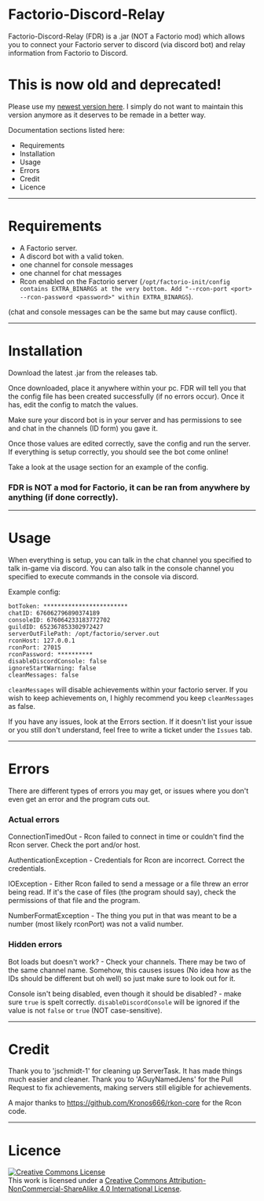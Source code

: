 # Factorio-Discord-Relay
Factorio-Discord-Relay (FDR) is a .jar (NOT a Factorio mod) which allows you to connect your Factorio server to discord (via discord bot) and relay information from Factorio to Discord.

# This is now old and deprecated!
Please use my [newest version here](https://github.com/Jaskowicz1/fdr-remake). I simply do not want to maintain this version anymore as it deserves to be remade in a better way.


Documentation sections listed here:
 - Requirements
 - Installation
 - Usage
 - Errors
 - Credit
 - Licence

---


# Requirements

- A Factorio server.
- A discord bot with a valid token.
- one channel for console messages
- one channel for chat messages
- Rcon enabled on the Factorio server (```/opt/factorio-init/config contains EXTRA_BINARGS at the very bottom. Add "--rcon-port <port> --rcon-password <password>" within EXTRA_BINARGS```).

(chat and console messages can be the same but may cause conflict).


---


# Installation

Download the latest .jar from the releases tab.

Once downloaded, place it anywhere within your pc. FDR will tell you that the config file has been created successfully (if no errors occur). Once it has, edit the config to match the values.

Make sure your discord bot is in your server and has permissions to see and chat in the channels (ID form) you gave it.

Once those values are edited correctly, save the config and run the server. If everything is setup correctly, you should see the bot come online!

Take a look at the usage section for an example of the config.


### FDR is NOT a mod for Factorio, it can be ran from anywhere by anything (if done correctly).


---


# Usage

When everything is setup, you can talk in the chat channel you specified to talk in-game via discord.
You can also talk in the console channel you specified to execute commands in the console via discord.

Example config:
```
botToken: ************************
chatID: 676062796890374189
consoleID: 676064233183772702
guildID: 652367853302972427
serverOutFilePath: /opt/factorio/server.out
rconHost: 127.0.0.1
rconPort: 27015
rconPassword: **********
disableDiscordConsole: false
ignoreStartWarning: false
cleanMessages: false
```

`cleanMessages` will disable achievements within your factorio server. If you wish to keep achievements on, I highly recommend you keep `cleanMessages` as false.

If you have any issues, look at the Errors section. If it doesn't list your issue or you still don't understand, feel free to write a ticket under the `Issues` tab.


---


# Errors

There are different types of errors you may get, or issues where you don't even get an error and the program cuts out.

### Actual errors

ConnectionTimedOut - Rcon failed to connect in time or couldn't find the Rcon server. Check the port and/or host.

AuthenticationException - Credentials for Rcon are incorrect. Correct the credentials.

IOException - Either Rcon failed to send a message or a file threw an error being read. If it's the case of files (the program should say), check the permissions of that file and the program.

NumberFormatException - The thing you put in that was meant to be a number (most likely rconPort) was not a valid number.

### Hidden errors

Bot loads but doesn't work? - Check your channels. There may be two of the same channel name. Somehow, this causes issues (No idea how as the IDs should be different but oh well) so just make sure to look out for it.

Console isn't being disabled, even though it should be disabled? - make sure `true` is spelt correctly. `disableDiscordConsole` will be ignored if the value is not `false` or `true` (NOT case-sensitive).


---


# Credit

Thank you to 'jschmidt-1' for cleaning up ServerTask. It has made things much easier and cleaner.
Thank you to 'AGuyNamedJens' for the Pull Request to fix achievements, making servers still eligible for achievements.

A major thanks to https://github.com/Kronos666/rkon-core for the Rcon code.


---


# Licence


<a rel="license" href="http://creativecommons.org/licenses/by-nc-sa/4.0/"><img alt="Creative Commons License" style="border-width:0" src="https://i.creativecommons.org/l/by-nc-sa/4.0/88x31.png" /></a><br />This work is licensed under a <a rel="license" href="http://creativecommons.org/licenses/by-nc-sa/4.0/">Creative Commons Attribution-NonCommercial-ShareAlike 4.0 International License</a>.
